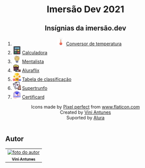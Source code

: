 <h1 align="center">Imersão Dev 2021</h1>

<h2 align="center">Insígnias da imersão.dev</h2>

<ol>
    <li align="center"><img src="images/thermometer.png" width=25px> <a href="html/aula01_conversor_temperatura.html" alt="Conversor de temperatura" target="_blank">Conversor de temperatura</a></li>
    <li><img src="images/calculate.png" width=25px> <a href="html/aula02_calculadora.html" alt="Calculadora" target="_blank">Calculadora</a></li>
    <li><img src="images/bulb_brain.png" width=25px> <a href="html/aula03_mentalista.html" alt="Mentalista" target="_blank">Mentalista</a></li>
    <li><img src="images/movie.png" width=25px> <a href="html/aula05_aluraflix.html" alt="Aluraflix" target="_blank">Aluraflix</a></li>
    <li><img src="images/ranking.png" width=25px> <a href="html/aula06_tabela_de_classificacao.html" alt="Tabela de classificação" target="_blank">Tabela de classificação</a></li>
    <li><img src="images/playing-cards.png" width=25px> <a href="html/aula09_super_trunfo.html" alt="Supertrunfo" target="_blank">Supertrunfo</a></li>
    <li><img src="images/diploma.png" width=25px> <a href="html/aula10_certificard.html" alt="Certificard" target="_blank">Certificard</a></li>
</ol>

<div align="center">Icons made by <a href="https://www.flaticon.com/authors/pixel-perfect" title="Pixel perfect">Pixel perfect</a> from <a href="https://www.flaticon.com/" title="Flaticon" target="_blank">www.flaticon.com</a></div>
<div align="center">Created by <a href="https://github.com/ViniViniAntunes" target="_blank">Vini Antunes</a></div>
<div align="center">Suported by <a href="https://www.alura.com.br" title="Alura" target="_blank">Alura</a></div>
<br>
<h2> Autor </h2>
<table>
  <tr>
    <td align="center"><a href="https://www.linkedin.com/in/vini-antunes/" target="_blank"><img src="https://avatars0.githubusercontent.com/u/57882903?s=460&u=caee8cc76060b036952e169feba0449f2d43519e&v=4" width="140px;" alt="foto do autor"/><br /><sub><b>Vini Antunes</b></sub></a><br /></td>
  <tr>
</table>

